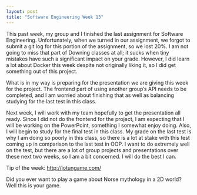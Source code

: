 ```yaml
---
layout: post
title: "Software Engineering Week 13"
---
```

This past week, my group and I finished the last assignment for Software Engineering. Unfortunately, when we turned in our assignment, we forgot to submit a git log for this portion of the assignment, so we lost 20%. I am not going to miss that part of Downing classes at all; it sucks when tiny mistakes have such a significant impact on your grade. However, I did learn a lot about Docker this week despite not originally liking it, so I did get something out of this project.

What is in my way is preparing for the presentation we are giving this week for the project. The frontend part of using another group’s API needs to be completed, and I am worried about finishing that as well as balancing studying for the last test in this class.

Next week, I will work with my team hopefully to get the presentation all ready. Since I did not do the frontend for the project, I am expecting that I will be working on the PowerPoint, something I somewhat enjoy doing. Also, I will begin to study for the final test in this class. My grade on the last test is why I am doing so poorly in this class, so there is a lot at stake with this test coming up in comparison to the last test in OOP. I want to do extremely well on the test, but there are a lot of group projects and presentations over these next two weeks, so I am a bit concerned. I will do the best I can.

Tip of the week:  http://jotungame.com/

Did you ever want to play a game about Norse mythology in a 2D world? Well this is your game. 
